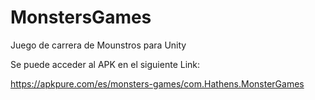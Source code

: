 # MonstersGames
Juego de carrera de Mounstros para Unity

Se puede acceder al APK en el siguiente Link:

https://apkpure.com/es/monsters-games/com.Hathens.MonsterGames
